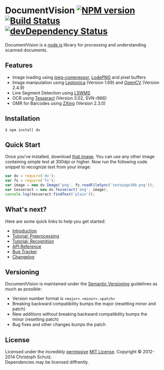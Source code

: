 # DocumentVision [![NPM version](https://badge.fury.io/js/dv.png)](http://badge.fury.io/js/dv) [![Build Status](https://travis-ci.org/creatale/node-dv.png)](https://travis-ci.org/creatale/node-dv) [![devDependency Status](https://david-dm.org/creatale/node-dv/dev-status.png?theme=shields.io)](https://david-dm.org/creatale/node-dv#info=devDependencies)

DocumentVision is a [node.js](http://nodejs.org) library for processing and understanding scanned documents.

## Features

- Image loading using [jpeg-compressor](http://code.google.com/p/jpeg-compressor/), [LodePNG](http://lodev.org/lodepng/) and pixel buffers
- Image manipulation using [Leptonica](http://www.leptonica.com/) (Version 1.69) and [OpenCV](http://opencv.org/) (Version 2.4.9)
- Line Segment Detection using [LSWMS](http://sourceforge.net/projects/lswms/)
- OCR using [Tesseract](http://code.google.com/p/tesseract-ocr/) (Version 3.02, SVN r866)
- OMR for Barcodes using [ZXing](https://github.com/zxing/zxing) (Version 2.3.0)

## Installation

    $ npm install dv

## Quick Start

Once you've installed, download [that image](https://github.com/creatale/node-dv/blob/master/test/fixtures/textpage300.png). You can use any other image containing simple text at 300dpi or higher. Now run the following code snippet to recognize text from your image:

```javascript
var dv = require('dv');
var fs = require('fs');
var image = new dv.Image('png', fs.readFileSync('textpage300.png'));
var tesseract = new dv.Tesseract('eng', image);
console.log(tesseract.findText('plain'));
```

## What's next?

Here are some quick links to help you get started:

- [Introduction](https://github.com/creatale/node-dv/wiki/Introduction)
- [Tutorial: Preprocessing](https://github.com/creatale/node-dv/wiki/Tutorial-Preprocessing)
- [Tutorial: Recognition](https://github.com/creatale/node-dv/wiki/Tutorial-Recognition)
- [API Reference](https://github.com/creatale/node-dv/wiki/API)
- [Bug Tracker](https://github.com/creatale/node-dv/issues)
- [Changelog](CHANGELOG.md)

## Versioning

DocumentVision is maintained under the [Semantic Versioning](http://semver.org/) guidelines as much as possible:

- Version number format is `<major>.<minor>.<patch>`
- Breaking backward compatibility bumps the major (resetting minor and patch)
- New additions without breaking backward compatibility bumps the minor (resetting patch)
- Bug fixes and other changes bumps the patch

## License

Licensed under the incredibly [permissive](http://en.wikipedia.org/wiki/Permissive_free_software_licence) [MIT License](http://creativecommons.org/licenses/MIT/). Copyright &copy; 2012-2014 Christoph Schulz. <br>
Dependencies may be licensed diffrently.
